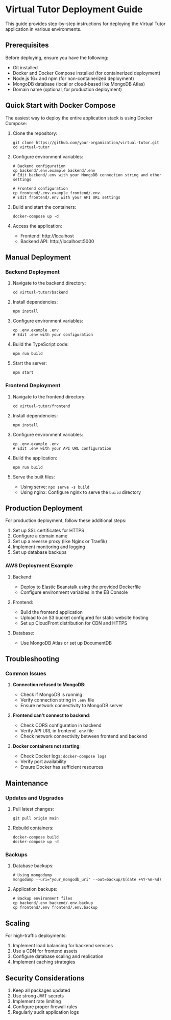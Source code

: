 # Virtual Tutor Deployment Guide

This guide provides step-by-step instructions for deploying the Virtual Tutor application in various environments.

## Prerequisites

Before deploying, ensure you have the following:

- Git installed
- Docker and Docker Compose installed (for containerized deployment)
- Node.js 16+ and npm (for non-containerized deployment)
- MongoDB database (local or cloud-based like MongoDB Atlas)
- Domain name (optional, for production deployment)

## Quick Start with Docker Compose

The easiest way to deploy the entire application stack is using Docker Compose:

1. Clone the repository:
   ```
   git clone https://github.com/your-organization/virtual-tutor.git
   cd virtual-tutor
   ```

2. Configure environment variables:
   ```
   # Backend configuration
   cp backend/.env.example backend/.env
   # Edit backend/.env with your MongoDB connection string and other settings
   
   # Frontend configuration
   cp frontend/.env.example frontend/.env
   # Edit frontend/.env with your API URL settings
   ```

3. Build and start the containers:
   ```
   docker-compose up -d
   ```

4. Access the application:
   - Frontend: http://localhost
   - Backend API: http://localhost:5000

## Manual Deployment

### Backend Deployment

1. Navigate to the backend directory:
   ```
   cd virtual-tutor/backend
   ```

2. Install dependencies:
   ```
   npm install
   ```

3. Configure environment variables:
   ```
   cp .env.example .env
   # Edit .env with your configuration
   ```

4. Build the TypeScript code:
   ```
   npm run build
   ```

5. Start the server:
   ```
   npm start
   ```

### Frontend Deployment

1. Navigate to the frontend directory:
   ```
   cd virtual-tutor/frontend
   ```

2. Install dependencies:
   ```
   npm install
   ```

3. Configure environment variables:
   ```
   cp .env.example .env
   # Edit .env with your API URL configuration
   ```

4. Build the application:
   ```
   npm run build
   ```

5. Serve the built files:
   - Using serve: `npx serve -s build`
   - Using nginx: Configure nginx to serve the `build` directory

## Production Deployment

For production deployment, follow these additional steps:

1. Set up SSL certificates for HTTPS
2. Configure a domain name
3. Set up a reverse proxy (like Nginx or Traefik)
4. Implement monitoring and logging
5. Set up database backups

### AWS Deployment Example

1. Backend:
   - Deploy to Elastic Beanstalk using the provided Dockerfile
   - Configure environment variables in the EB Console

2. Frontend:
   - Build the frontend application
   - Upload to an S3 bucket configured for static website hosting
   - Set up CloudFront distribution for CDN and HTTPS

3. Database:
   - Use MongoDB Atlas or set up DocumentDB

## Troubleshooting

### Common Issues

1. **Connection refused to MongoDB**:
   - Check if MongoDB is running
   - Verify connection string in `.env` file
   - Ensure network connectivity to MongoDB server

2. **Frontend can't connect to backend**:
   - Check CORS configuration in backend
   - Verify API URL in frontend `.env` file
   - Check network connectivity between frontend and backend

3. **Docker containers not starting**:
   - Check Docker logs: `docker-compose logs`
   - Verify port availability
   - Ensure Docker has sufficient resources

## Maintenance

### Updates and Upgrades

1. Pull latest changes:
   ```
   git pull origin main
   ```

2. Rebuild containers:
   ```
   docker-compose build
   docker-compose up -d
   ```

### Backups

1. Database backups:
   ```
   # Using mongodump
   mongodump --uri="your_mongodb_uri" --out=backup/$(date +%Y-%m-%d)
   ```

2. Application backups:
   ```
   # Backup environment files
   cp backend/.env backend/.env.backup
   cp frontend/.env frontend/.env.backup
   ```

## Scaling

For high-traffic deployments:

1. Implement load balancing for backend services
2. Use a CDN for frontend assets
3. Configure database scaling and replication
4. Implement caching strategies

## Security Considerations

1. Keep all packages updated
2. Use strong JWT secrets
3. Implement rate limiting
4. Configure proper firewall rules
5. Regularly audit application logs
